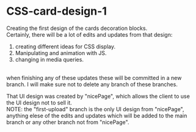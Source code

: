 # CSS-card-design-1

Creating the first design of the cards decoration blocks.<br>
Certainly, there will be a lot of edits and updates from that design:
  1.  creating different ideas for CSS display.
  2.  Manipulating and animation with JS.
  3.  changing in media queries.<br>
<br>
when finishing any of these updates these will be committed in a new branch. I will make sure not to delete any branch of these branches.<br>

That UI design was created by "nicePage", which allows the client to use the UI design not to sell it.<br>
NOTE: the "first-upload" branch is the only UI design from "nicePage", anything elese of the edits and updates which will be added to the main branch or any other branch not from "nicePage".<br>
